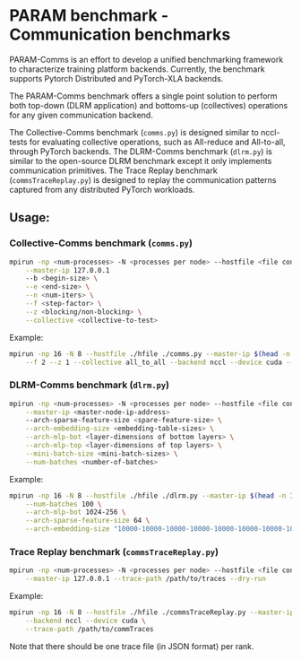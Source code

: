 # PARAM benchmark - Communication benchmarks

PARAM-Comms is an effort to develop a unified benchmarking framework to
characterize training platform backends. Currently, the benchmark supports
Pytorch Distributed and PyTorch-XLA backends.

The PARAM-Comms benchmark offers a single point solution to perform both top-down
(DLRM application) and bottoms-up (collectives) operations for any given
communication backend.

The Collective-Comms benchmark (`comms.py`) is designed similar to nccl-tests
for evaluating collective operations, such as All-reduce and All-to-all, through PyTorch backends.
The DLRM-Comms benchmark (`dlrm.py`) is similar to the open-source DLRM benchmark except it
only implements communication primitives.
The Trace Replay benchmark (`commsTraceReplay.py`) is designed to replay the communication patterns captured
from any distributed PyTorch workloads.

## Usage:

### Collective-Comms benchmark (`comms.py`)
```bash
mpirun -np <num-processes> -N <processes per node> --hostfile <file contains host list> ./comms.py \
    --master-ip 127.0.0.1
    --b <begin-size> \
    --e <end-size> \
    --n <num-iters> \
    --f <step-factor> \
    --z <blocking/non-blocking> \
    --collective <collective-to-test>
```
Example:
```bash
mpirun -np 16 -N 8 --hostfile ./hfile ./comms.py --master-ip $(head -n 1 ./hfile.txt) --b 8 --e 256M --n 100 \
    --f 2 --z 1 --collective all_to_all --backend nccl --device cuda --log INFO
```

### DLRM-Comms benchmark (`dlrm.py`)
```bash
mpirun -np <num-processes> -N <processes per node> --hostfile <file contains host list> ./dlrm.py \
    --master-ip <master-node-ip-address>
    --arch-sparse-feature-size <spare-feature-size> \
    --arch-embedding-size <embedding-table-sizes> \
    --arch-mlp-bot <layer-dimensions of bottom layers> \
    --arch-mlp-top <layer-dimensions of top layers> \
    --mini-batch-size <mini-batch-sizes> \
    --num-batches <number-of-batches>
```
Example:
```bash
mpirun -np 16 -N 8 --hostfile ./hfile ./dlrm.py --master-ip $(head -n 1 ./hfile.txt) --mini-batch-size 32 \
    --num-batches 100 \
    --arch-mlp-bot 1024-256 \
    --arch-sparse-feature-size 64 \
    --arch-embedding-size "10000-10000-10000-10000-10000-10000-10000-10000-10000-10000-10000-10000-10000-10000-10000-10000"
```

### Trace Replay benchmark (`commsTraceReplay.py`)
```bash
mpirun -np <num-processes> -N <processes per node> --hostfile <file contains host list> ./commsTraceReplay.py \
    --master-ip 127.0.0.1 --trace-path /path/to/traces --dry-run
```
Example:
```bash
mpirun -np 16 -N 8 --hostfile ./hfile ./commsTraceReplay.py --master-ip $(head -n 1 ./hfile.txt) \
    --backend nccl --device cuda \
    --trace-path /path/to/commTraces
```
Note that there should be one trace file (in JSON format) per rank.
